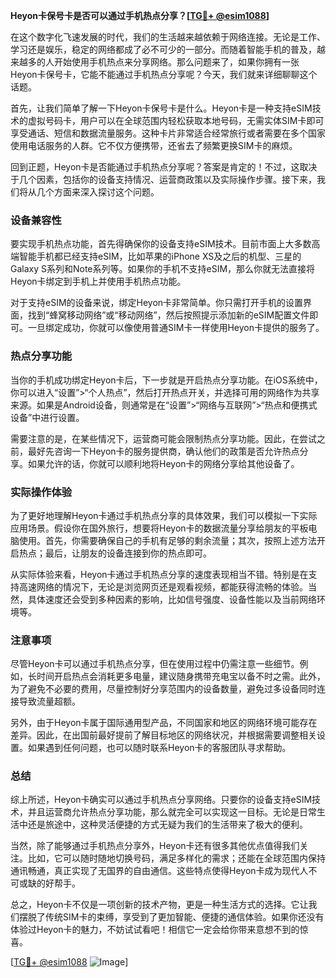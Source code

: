 **Heyon卡保号卡是否可以通过手机热点分享？[[TG💪+ @esim1088](https://t.me/s/esim1088)]**

在这个数字化飞速发展的时代，我们的生活越来越依赖于网络连接。无论是工作、学习还是娱乐，稳定的网络都成了必不可少的一部分。而随着智能手机的普及，越来越多的人开始使用手机热点来分享网络。那么问题来了，如果你拥有一张Heyon卡保号卡，它能不能通过手机热点分享呢？今天，我们就来详细聊聊这个话题。

首先，让我们简单了解一下Heyon卡保号卡是什么。Heyon卡是一种支持eSIM技术的虚拟号码卡，用户可以在全球范围内轻松获取本地号码，无需实体SIM卡即可享受通话、短信和数据流量服务。这种卡片非常适合经常旅行或者需要在多个国家使用电话服务的人群。它不仅方便携带，还省去了频繁更换SIM卡的麻烦。

回到正题，Heyon卡是否能通过手机热点分享呢？答案是肯定的！不过，这取决于几个因素，包括你的设备支持情况、运营商政策以及实际操作步骤。接下来，我们将从几个方面来深入探讨这个问题。

### 设备兼容性

要实现手机热点功能，首先得确保你的设备支持eSIM技术。目前市面上大多数高端智能手机都已经支持eSIM，比如苹果的iPhone XS及之后的机型、三星的Galaxy S系列和Note系列等。如果你的手机不支持eSIM，那么你就无法直接将Heyon卡绑定到手机上并使用手机热点功能。

对于支持eSIM的设备来说，绑定Heyon卡非常简单。你只需打开手机的设置界面，找到“蜂窝移动网络”或“移动网络”，然后按照提示添加新的eSIM配置文件即可。一旦绑定成功，你就可以像使用普通SIM卡一样使用Heyon卡提供的服务了。

### 热点分享功能

当你的手机成功绑定Heyon卡后，下一步就是开启热点分享功能。在iOS系统中，你可以进入“设置”>“个人热点”，然后打开热点开关，并选择可用的网络作为共享来源。如果是Android设备，则通常是在“设置”>“网络与互联网”>“热点和便携式设备”中进行设置。

需要注意的是，在某些情况下，运营商可能会限制热点分享功能。因此，在尝试之前，最好先咨询一下Heyon卡的服务提供商，确认他们的政策是否允许热点分享。如果允许的话，你就可以顺利地将Heyon卡的网络分享给其他设备了。

### 实际操作体验

为了更好地理解Heyon卡通过手机热点分享的具体效果，我们可以模拟一下实际应用场景。假设你在国外旅行，想要将Heyon卡的数据流量分享给朋友的平板电脑使用。首先，你需要确保自己的手机有足够的剩余流量；其次，按照上述方法开启热点；最后，让朋友的设备连接到你的热点即可。

从实际体验来看，Heyon卡通过手机热点分享的速度表现相当不错。特别是在支持高速网络的情况下，无论是浏览网页还是观看视频，都能获得流畅的体验。当然，具体速度还会受到多种因素的影响，比如信号强度、设备性能以及当前网络环境等。

### 注意事项

尽管Heyon卡可以通过手机热点分享，但在使用过程中仍需注意一些细节。例如，长时间开启热点会消耗更多电量，建议随身携带充电宝以备不时之需。此外，为了避免不必要的费用，尽量控制好分享范围内的设备数量，避免过多设备同时连接导致流量超额。

另外，由于Heyon卡属于国际通用型产品，不同国家和地区的网络环境可能存在差异。因此，在出国前最好提前了解目标地区的网络状况，并根据需要调整相关设置。如果遇到任何问题，也可以随时联系Heyon卡的客服团队寻求帮助。

### 总结

综上所述，Heyon卡确实可以通过手机热点分享网络。只要你的设备支持eSIM技术，并且运营商允许热点分享功能，那么就完全可以实现这一目标。无论是日常生活中还是旅途中，这种灵活便捷的方式无疑为我们的生活带来了极大的便利。

当然，除了能够通过手机热点分享外，Heyon卡还有很多其他优点值得我们关注。比如，它可以随时随地切换号码，满足多样化的需求；还能在全球范围内保持通讯畅通，真正实现了无国界的自由通信。这些特点使得Heyon卡成为现代人不可或缺的好帮手。

总之，Heyon卡不仅是一项创新的技术产物，更是一种生活方式的选择。它让我们摆脱了传统SIM卡的束缚，享受到了更加智能、便捷的通信体验。如果你还没有体验过Heyon卡的魅力，不妨试试看吧！相信它一定会给你带来意想不到的惊喜。

[[TG💪+ @esim1088](https://t.me/s/esim1088) ![Image](https://i.postimg.cc/4NQfJmqS/Snipaste-2025-05-13-00-14-12.png)]